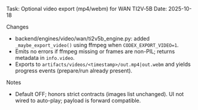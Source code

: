 Task: Optional video export (mp4/webm) for WAN TI2V‑5B
Date: 2025-10-18

Changes
- backend/engines/video/wan/ti2v5b_engine.py: added `_maybe_export_video()` using ffmpeg when `CODEX_EXPORT_VIDEO=1`.
- Emits no errors if ffmpeg missing or frames are non-PIL; returns metadata in `info.video`.
- Exports to `artifacts/videos/<timestamp>/out.mp4|out.webm` and yields progress events (prepare/run already present).

Notes
- Default OFF; honors strict contracts (images list unchanged). UI not wired to auto-play; payload is forward compatible.

